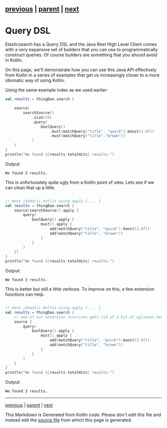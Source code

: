 [previous](search.md) | [parent](index.md) | [next](coroutines.md)
---

# Query DSL

Elasticsearch has a Query DSL and the Java Rest High Level Client comes with a very expansive
set of builders that you can use to programmatically construct queries. Of course builders are 
something that you should avoid in Kotlin. 

On this page, we'll demonstrate how you can use this Java API effectively from Kotlin in a series of 
examples that get us increasingly closer to a more idiomatic way of using Kotlin.

Using the same example index as we used earlier:

```kotlin
val results = thingDao.search {

    source(
        searchSource()
            .size(20)
            .query(
                boolQuery()
                    .must(matchQuery("title", "quick").boost(2.0f))
                    .must(matchQuery("title","brown"))
            )
    )
}
println("We found ${results.totalHits} results.")
```

Output:

```
We found 3 results.

```

This is unfortunately quite ugly from a Kotlin point of view. Lets see if we can clean that up a little.

```kotlin

// more idomatic Kotlin using apply { ... }
val results = thingDao.search {
    source(searchSource().apply {
        query(
            boolQuery().apply {
                must().apply {
                    add(matchQuery("title", "quick").boost(2.0f))
                    add(matchQuery("title", "brown"))
                }
            }
        )
    })
}
println("We found ${results.totalHits} results.")
```

Output:

```
We found 3 results.

```

This is better but still a little verbose. To improve on this, a few extension functions can help.

```kotlin

// more idomatic Kotlin using apply { ... }
val results = thingDao.search {
    // one of our extension functions gets rid of a bit of ugliness here
    source {
        query(
            boolQuery().apply {
                must().apply {
                    add(matchQuery("title", "quick").boost(2.0f))
                    add(matchQuery("title", "brown"))
                }
            }
        )
    }
}
println("We found ${results.totalHits} results.")
```

Output:

```
We found 3 results.

```


---

[previous](search.md) | [parent](index.md) | [next](coroutines.md)

This Markdown is Generated from Kotlin code. Please don't edit this file and instead edit the [source file](https://github.com/jillesvangurp/es-kotlin-wrapper-client/tree/master/src/test/kotlin/io/inbot/eskotlinwrapper/manual/QueryDslManualTest.kt) from which this page is generated.